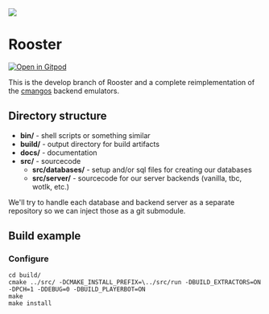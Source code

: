 <img src="https://raw.githubusercontent.com/christiansiewert/rooster/rooster-develop/docs/logo.jpg" />

# Rooster

[![Open in Gitpod](https://gitpod.io/button/open-in-gitpod.svg)](https://gitpod.io/#https://github.com/sieware/rooster)

This is the develop branch of Rooster and a complete reimplementation of the [cmangos] backend emulators.

## Directory structure

- **bin/** - shell scripts or something similar
- **build/** - output directory for build artifacts
- **docs/** - documentation 
- **src/** - sourcecode
  - **src/databases/** - setup and/or sql files for creating our databases
  - **src/server/** - sourcecode for our server backends (vanilla, tbc, wotlk, etc.)

We'll try to handle each database and backend server as a separate repository so we can inject those as a git submodule.

## Build example

### Configure

```
cd build/
cmake ../src/ -DCMAKE_INSTALL_PREFIX=\../src/run -DBUILD_EXTRACTORS=ON -DPCH=1 -DDEBUG=0 -DBUILD_PLAYERBOT=ON
make
make install
```

[cmangos]: https://github.com/cmangos

